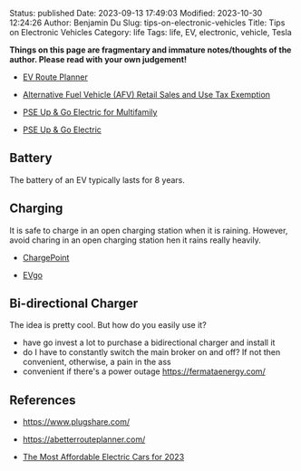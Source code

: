 Status: published
Date: 2023-09-13 17:49:03
Modified: 2023-10-30 12:24:26
Author: Benjamin Du
Slug: tips-on-electronic-vehicles
Title: Tips on Electronic Vehicles
Category: life
Tags: life, EV, electronic, vehicle, Tesla

**Things on this page are fragmentary and immature notes/thoughts of the author. Please read with your own judgement!**


- [EV Route Planner](https://abetterrouteplanner.com/)

- [Alternative Fuel Vehicle (AFV) Retail Sales and Use Tax Exemption](https://afdc.energy.gov/laws/12224)

- [PSE Up & Go Electric for Multifamily](https://www.pse.com/en/pages/electric-cars/multifamily-charging?utm_source=direct&utm_medium=shorturl&utm_campaign=ev-multifamilycharging&sc_camp=2F66BF6AA5144B17CA47DE7EEB4F7311)

- [PSE Up & Go Electric](https://www.pse.com/pages/electric-cars)

## Battery

The battery of an EV typically lasts for 8 years.

## Charging

It is safe to charge in an open charging station when it is raining. 
However, 
avoid charing in an open charging station hen it rains really heavily. 

- [ChargePoint](https://www.chargepoint.com/)

- [EVgo](https://account.evgo.com/findCharger)

## Bi-directional Charger

The idea is pretty cool. 
But how do you easily use it? 

- have go invest a lot to purchase a bidirectional charger and install it
- do I have to constantly switch the main broker on and off? If not then convenient, otherwise, a pain in the ass
- convenient if there's a power outage 
https://fermataenergy.com/


## References

- https://www.plugshare.com/

- https://abetterrouteplanner.com/

- [The Most Affordable Electric Cars for 2023](https://www.cnet.com/roadshow/news/the-most-affordable-electric-cars-for-2023/)


